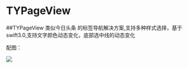 # TYPageView

##TYPageView 类似今日头条 的标签导航解决方案,支持多种样式选择，基于swift3.0,支持文字颜色动态变化，底部选中线的动态变化

配图：

![](https://github.com/qqcc1388/TYPageView/blob/master/source/QQ20170522-131618.gif)

